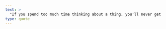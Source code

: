 ```yaml
---
text: >
  "If you spend too much time thinking about a thing, you'll never get it done." - Bruce Lee
type: quote
---
```

